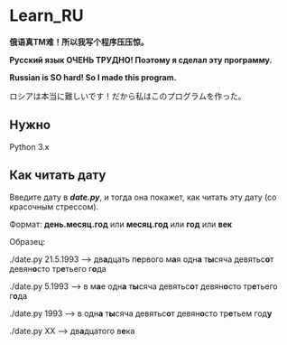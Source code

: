 # Learn_RU

**俄语真TM难！所以我写个程序压压惊。**

**Русский язык ОЧЕНЬ ТРУДНО! Поэтому я сделал эту программу.**

**Russian is SO hard! So I made this program.**

ロシアは本当に難しいです！だから私はこのプログラムを作った。
<br>


## Нужно

Python 3.x
<br>


## Как читать дату

Введите дату в ***date.py***, и тогда она покажет, как читать эту дату (со красочным стрессом).

Формат:     **день.месяц.год**    или    **месяц.год**   или    **год**   или   **век**

Образец:     

./date.py 21.5.1993     -->     дв**а**дцать п**е**рвого м**а**я одн**а** т**ы**сяча девятьс**о**т девян**о**сто тр**е**тьего г**о**да                  

./date.py 5.1993        -->     в м**а**е одн**а** т**ы**сяча девятьс**о**т девян**о**сто тр**е**тьего г**о**да     

./date.py 1993          -->     в одн**а** т**ы**сяча девятьс**о**т девян**о**сто тр**е**тьем год**у**  

./date.py XX            -->     дв**а**дцатого в**е**ка 

